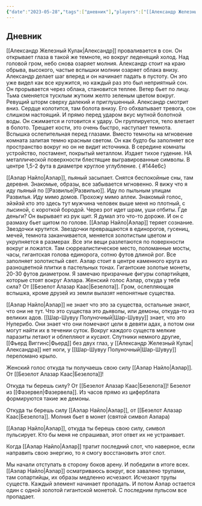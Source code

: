 ```yaml
---
{"date":"2023-05-28","tags":["дневник"],"players":["[[Александр Железный Кулак]]","[[Аэлар Найло]]","[[Фьерд Виггинс]]","[[Шар-Шувуу Полуночный]]"],"campaign":"Школа приключенцев Безелота. Переплетенные судьбы","world-date":"8 день весны 776","world-time-start":null,"dg-publish":true,"previous-session":"[[14 мая 2023]]","next-session":"[[11 июня 2023]]","permalink":"/28-maya-2023/","dgPassFrontmatter":true}
---
```



## Дневник
[[Александр Железный Кулак\|Александр]] проваливается в сон. Он открывает глаза в такой же темноте, но вокруг леденящий холод. Над головой гром, небо снова озаряет молния. Александр стоит на краю обрыва, высокого, частые вспышки молнии озаряет облака внизу. Александр делает шаг вперед и он начинает падать в пустоту. Он это уже видел как все кружится, но каждый раз это был неприятный сон. Он прорывается через облака, становится теплее. Ветер бьет по лицу. Тьма сменяется тусклым жутким желто зеленым цветом вокруг. Ревущий шторм сверху далекий и приглушенный. Александр смотрит вниз. Сердце колотится, там болота внизу. Его обхватывает тревога, сон слишком настоящий. И прямо перед ударом вкус мутной болотной воды. Он сжимается и готовится к удару. Он группируется, тело влетает в болото. Трещает кости, это очень быстро, наступает темнота. Вспышка ослепительная перед глазами. Вместо темноты на мгновение комната залитая темно красным светом. Он как будто бы заполняет все пространство вокруг но он не видит источника. В середине комнаты устройство, постамент, покрытый металлом. Издает тихое гудение. НА металлической поверхности блестящие выгравированные символы. В центре 1,5-2 фута в диаметре круглое углубление.
{ #144e6c}


[[Аэлар Найло\|Аэлар]], пьяный засыпает. Снятся беспокойные сны, там деревня. Знакомые, образы, все забывается мгновенно. Я вижу что я иду пьяный по [[Развилье\|Развилью]]. Иду по пыльным улицам Развилья. Иду мимо домов. Прохожу мимо аллеи. Знакомый голос, эйэйэй кто это здесь тут мужчина человек выше меня но плотный, с лысиной, с короткой бородой. Через рот идет шрам, уши отбиты. Где деньги? Он вырывает из рук щит. Я думал это что-то дороже. И он с размаху бьет щитом по голове. [[Аэлар Найло\|Аэлар]] теряет сознание. Звездочки крутится. Звездочки превращаются в единорогов, гусениц, мечей, темнота заканчивается, меняется золотистым цветом и укрупняется в размерах .Все эти вещи разлетаются по поверхности вокруг и ложатся. Там сюрреалистическое место, поломанные мосты, часы, гигантская голова единорога, сотню футов длиной рог. Все заполняет золотистый свет. Аэлар стоит в центре каменного круга из разноцветной плитки в пастельных тонах. Гигантские золотые монеты, 20-30 футов диаметром. Я замечаю призрачные фигуры сопартийцев, которые стоят вокруг Аэлара. Женский голос Аэлар, откуда у тебя сила? От [[Безелот Алазар Каас\|Безелота]]. Гром, ослепляющая вспышка, кроме друзей из земли вылазят непонятные существа.

[[Аэлар Найло\|Аэлар]] не знает что это за существа, остальные знают, что они не тут. Что это существа это дьяволы, или демоны, откуда-то из великих адов. [[Шар-Шувуу Полуночный\|Шар-Шувуу]] знает, что это Нуперибо. Они знает что они помечают цели в девяти адах, а потом они могут найти их в течении суток. Вокруг каждого существ мелкие паразиты летают и облепляют и кусают. Спутники немного другие, [[Фьерд Виггинс\|Фьерд]] без двух глаз, у [[Александр Железный Кулак\|Александра]] нет ноги, у [[Шар-Шувуу Полуночный\|Шар-Шувуу]] переломано крыло.

Женский голос откуда ты получаешь свою силу [[Аэлар Найло\|Аэлар]]. От [[Безелот Алазар Каас\|Безелота]]!

Откуда ты берешь силу? От [[Безелот Алазар Каас\|Безелота]]! Безелот из [[Фазервел\|Фазервела]]. Из часов прямо из циферблата формируются такие же демоны.

Откуда ты берешь силу [[Аэлар Найло\|Аэлар]], от [[Безелот Алазар Каас\|Безелота]]. Молния бьет в монет (святой символ Аэлара)

[[Аэлар Найло\|Аэлар]], откуда ты берешь свою силу, символ пульсирует. Кто бы меня не спрашивал, этот ответ их не устраивает.

Когда [[Аэлар Найло\|Аэлар]] тратит последний слот, что наверное, если направить свою энергию, то я смогу восстановить этот слот.

Мы начали отступать в сторону боков арену. И победили в итоге всех. [[Аэлар Найло\|Аэлар]] осматриваюсь вокруг, все завалено трупами, там сопартийцы, их образы медленно исчезают. Исчезают трупы существ. Каждый элемент начинает пропадать. И потом Аэлар остается один с одной золотой гигантской монетой. С последним пульсом все пропадает.